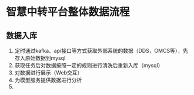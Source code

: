 # 智慧中转平台整体数据流程

## 数据入库

1. 定时通过kafka、api接口等方式获取外部系统的数据（DDS，OMCS等），先存入原始数据到mysql
2. 获取任务后对数据按照一定的规则进行清洗后重新入库（mysql）
3. 对数据进行展示（Web交互）
4. 为模型服务提供数据进行分析
5. 


